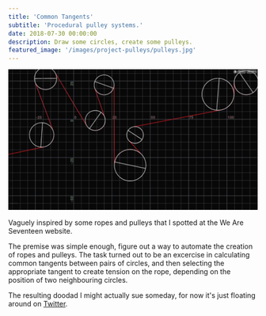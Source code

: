 ```yaml
---
title: 'Common Tangents'
subtitle: 'Procedural pulley systems.'
date: 2018-07-30 00:00:00
description: Draw some circles, create some pulleys.
featured_image: '/images/project-pulleys/pulleys.jpg'
---
```


![](/images/project-pulleys/pulleys.jpg)

Vaguely inspired by some ropes and pulleys that I spotted at the We Are Seventeen website.

The premise was simple enough, figure out a way to automate the creation of ropes and pulleys. The task turned out to be an excercise in calculating common tangents between pairs of circles, and then selecting the appropriate tangent to create tension on the rope, depending on the position of two neighbouring circles.

The resulting doodad I might actually sue someday, for now it's just floating around on [Twitter](https://twitter.com/FridayMarch26th/status/1177507875322597376).